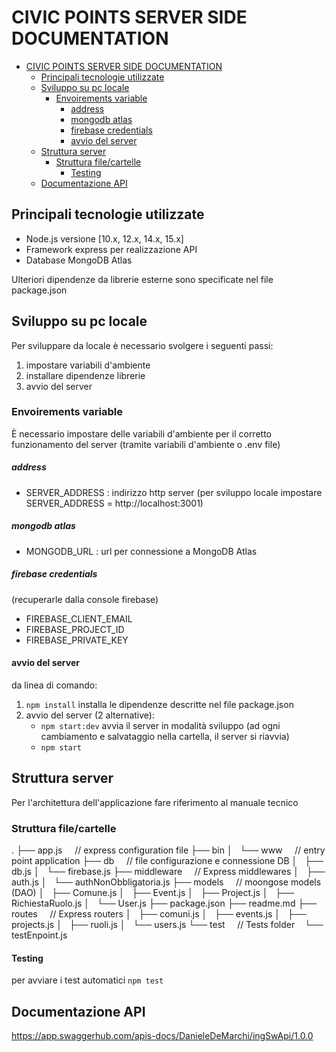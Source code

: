 # CIVIC POINTS SERVER SIDE DOCUMENTATION

<!-- @import "[TOC]" {cmd="toc" depthFrom=1 depthTo=6 orderedList=false} -->

<!-- code_chunk_output -->

- [CIVIC POINTS SERVER SIDE DOCUMENTATION](#civic-points-server-side-documentation)
  - [Principali tecnologie utilizzate](#principali-tecnologie-utilizzate)
  - [Sviluppo su pc locale](#sviluppo-su-pc-locale)
    - [Envoirements variable](#envoirements-variable)
      - [address](#address)
      - [mongodb atlas](#mongodb-atlas)
      - [firebase credentials](#firebase-credentials)
      - [avvio del server](#avvio-del-server)
  - [Struttura server](#struttura-server)
    - [Struttura file/cartelle](#struttura-filecartelle)
      - [Testing](#testing)
  - [Documentazione API](#documentazione-api)

<!-- /code_chunk_output -->

## Principali tecnologie utilizzate

- Node.js versione [10.x, 12.x, 14.x, 15.x]
- Framework express per realizzazione API
- Database MongoDB Atlas

Ulteriori dipendenze da librerie esterne sono specificate nel file package.json

## Sviluppo su pc locale

Per sviluppare da locale è necessario svolgere i seguenti passi:

1. impostare variabili d'ambiente
2. installare dipendenze librerie
3. avvio del server

### Envoirements variable

È necessario impostare delle variabili d'ambiente per il corretto funzionamento del server (tramite variabili d'ambiente o .env file)

##### address

- SERVER_ADDRESS : indirizzo http server
  (per sviluppo locale impostare SERVER_ADDRESS = http://localhost:3001)

##### mongodb atlas

- MONGODB_URL : url per connessione a MongoDB Atlas

##### firebase credentials

(recuperarle dalla console firebase)

- FIREBASE_CLIENT_EMAIL
- FIREBASE_PROJECT_ID
- FIREBASE_PRIVATE_KEY

#### avvio del server

da linea di comando:

1. `npm install` installa le dipendenze descritte nel file package.json
2. avvio del server (2 alternative):
   - `npm start:dev` avvia il server in modalità sviluppo (ad ogni cambiamento e salvataggio nella cartella, il server si riavvia)
   - `npm start`

## Struttura server

Per l'architettura dell'applicazione fare riferimento al manuale tecnico

### Struttura file/cartelle

.
├── app.js &nbsp;&nbsp;&nbsp; // express configuration file
├── bin
│   └── www &nbsp;&nbsp;&nbsp; // entry point application
├── db &nbsp;&nbsp;&nbsp; // file configurazione e connessione DB
│   ├── db.js
│   └── firebase.js
├── middleware &nbsp;&nbsp;&nbsp; // Express middlewares
│   ├── auth.js
│   └── authNonObbligatoria.js
├── models &nbsp;&nbsp;&nbsp; // moongose models (DAO)
│   ├── Comune.js
│   ├── Event.js
│   ├── Project.js
│   ├── RichiestaRuolo.js
│   └── User.js
├── package.json
├── readme.md
├── routes &nbsp;&nbsp;&nbsp; // Express routers
│   ├── comuni.js
│   ├── events.js
│   ├── projects.js
│   ├── ruoli.js
│   └── users.js
└── test &nbsp;&nbsp;&nbsp; // Tests folder
   └── testEnpoint.js

#### Testing

per avviare i test automatici
`npm test`

## Documentazione API

https://app.swaggerhub.com/apis-docs/DanieleDeMarchi/ingSwApi/1.0.0
